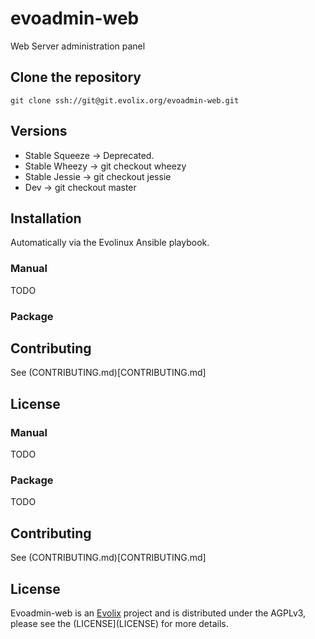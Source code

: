 # evoadmin-web

Web Server administration panel

## Clone the repository

```
git clone ssh://git@git.evolix.org/evoadmin-web.git
```

## Versions

 * Stable Squeeze → Deprecated.
 * Stable Wheezy → git checkout wheezy
 * Stable Jessie → git checkout jessie
 * Dev → git checkout master

## Installation

Automatically via the Evolinux Ansible playbook.

### Manual

TODO

### Package

## Contributing

See (CONTRIBUTING.md)[CONTRIBUTING.md]

## License

### Manual

TODO

### Package

TODO

## Contributing

See (CONTRIBUTING.md)[CONTRIBUTING.md]

## License

Evoadmin-web is an [Evolix](https://evolix.com) project and is
distributed under the AGPLv3, please see the (LICENSE](LICENSE) for
more details.